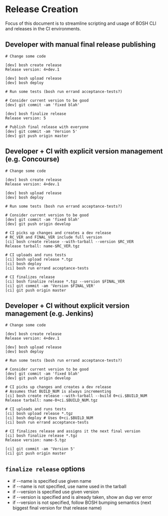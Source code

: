 # Release Creation

Focus of this document is to streamline scripting and usage of BOSH CLI and releases in the CI environments.

## Developer with manual final release publishing

```
# Change some code

[dev] bosh create release
Release version: 4+dev.1

[dev] bosh upload release
[dev] bosh deploy

# Run some tests (bosh run errand acceptance-tests?)

# Consider current version to be good
[dev] git commit -am 'fixed blah'

[dev] bosh finalize release
Release version: 5

# Publish final release with everyone
[dev] git commit -am 'Version 5'
[dev] git push origin master
```

## Developer + CI with explicit version management (e.g. Concourse)

```
# Change some code

[dev] bosh create release
Release version: 4+dev.1

[dev] bosh upload release
[dev] bosh deploy

# Run some tests (bosh run errand acceptance-tests?)

# Consider current version to be good
[dev] git commit -am 'fixed blah'
[dev] git push origin develop

# CI picks up changes and creates a dev release
# RC_VER and FINAL_VER include full version
[ci] bosh create release --with-tarball --version $RC_VER
Release tarball: name-$RC_VER.tgz

# CI uploads and runs tests
[ci] bosh upload release *.tgz
[ci] bosh deploy
[ci] bosh run errand acceptance-tests

# CI finalizes release
[ci] bosh finalize release *.tgz --version $FINAL_VER
[ci] git commit -am 'Version $FINAL_VER'
[ci] git push origin master
```

## Developer + CI without explicit version management (e.g. Jenkins)

```
# Change some code

[dev] bosh create release
Release version: 4+dev.1

[dev] bosh upload release
[dev] bosh deploy

# Run some tests (bosh run errand acceptance-tests?)

# Consider current version to be good
[dev] git commit -am 'fixed blah'
[dev] git push origin develop

# CI picks up changes and creates a dev release
# Assumes that BUILD_NUM is always incrementing
[ci] bosh create release --with-tarball --build 0+ci.$BUILD_NUM
Release tarball: name-0+ci.$BUILD_NUM.tgz

# CI uploads and runs tests
[ci] bosh upload release *.tgz
[ci] bosh deploy # Uses 0+ci.$BUILD_NUM
[ci] bosh run errand acceptance-tests

# CI finalizes release and assigns it the next final version
[ci] bosh finalize release *.tgz
Release version: name-5.tgz

[ci] git commit -am 'Version 5'
[ci] git push origin master
```

## `finalize release` options

- if --name is specified use given name
- if --name is not specified, use name used in the tarball
- if --version is specified use given version
- if --version is specified and is already taken, show an dup ver error
- if --version is not specified, follow BOSH bumping semantics (next biggest final version for that release name)
